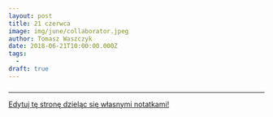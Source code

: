 ```yaml
---
layout: post
title: 21 czerwca
image: img/june/collaborator.jpeg
author: Tomasz Waszczyk
date: 2018-06-21T10:00:00.000Z
tags:
  - 
draft: true
---
```


### 

---

<a href="https://github.com/TomaszWaszczyk/historia.waszczyk.com/edit/master/src/content/june-21.md" target="_blank">Edytuj tę stronę dzieląc się własnymi notatkami!</a>
